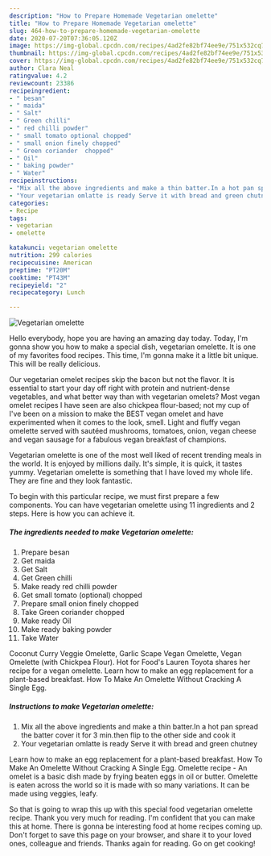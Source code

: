 ```yaml
---
description: "How to Prepare Homemade Vegetarian omelette"
title: "How to Prepare Homemade Vegetarian omelette"
slug: 464-how-to-prepare-homemade-vegetarian-omelette
date: 2020-07-20T07:36:05.120Z
image: https://img-global.cpcdn.com/recipes/4ad2fe82bf74ee9e/751x532cq70/vegetarian-omelette-recipe-main-photo.jpg
thumbnail: https://img-global.cpcdn.com/recipes/4ad2fe82bf74ee9e/751x532cq70/vegetarian-omelette-recipe-main-photo.jpg
cover: https://img-global.cpcdn.com/recipes/4ad2fe82bf74ee9e/751x532cq70/vegetarian-omelette-recipe-main-photo.jpg
author: Clara Neal
ratingvalue: 4.2
reviewcount: 23386
recipeingredient:
- " besan"
- " maida"
- " Salt"
- " Green chilli"
- " red chilli powder"
- " small tomato optional chopped"
- " small onion finely chopped"
- " Green coriander  chopped"
- " Oil"
- " baking powder"
- " Water"
recipeinstructions:
- "Mix all the above ingredients and make a thin batter.In a hot pan spread the batter cover it for 3 min.then flip to the other side and cook it"
- "Your vegetarian omlatte is ready Serve it with bread and green chutney"
categories:
- Recipe
tags:
- vegetarian
- omelette

katakunci: vegetarian omelette 
nutrition: 299 calories
recipecuisine: American
preptime: "PT20M"
cooktime: "PT43M"
recipeyield: "2"
recipecategory: Lunch

---
```



![Vegetarian omelette](https://img-global.cpcdn.com/recipes/4ad2fe82bf74ee9e/751x532cq70/vegetarian-omelette-recipe-main-photo.jpg)

Hello everybody, hope you are having an amazing day today. Today, I'm gonna show you how to make a special dish, vegetarian omelette. It is one of my favorites food recipes. This time, I'm gonna make it a little bit unique. This will be really delicious.

Our vegetarian omelet recipes skip the bacon but not the flavor. It is essential to start your day off right with protein and nutrient-dense vegetables, and what better way than with vegetarian omelets? Most vegan omelet recipes I have seen are also chickpea flour-based; not my cup of I&#39;ve been on a mission to make the BEST vegan omelet and have experimented when it comes to the look, smell. Light and fluffy vegan omelette served with sautéed mushrooms, tomatoes, onion, vegan cheese and vegan sausage for a fabulous vegan breakfast of champions.

Vegetarian omelette is one of the most well liked of recent trending meals in the world. It is enjoyed by millions daily. It's simple, it is quick, it tastes yummy. Vegetarian omelette is something that I have loved my whole life. They are fine and they look fantastic.


To begin with this particular recipe, we must first prepare a few components. You can have vegetarian omelette using 11 ingredients and 2 steps. Here is how you can achieve it.

<!--inarticleads1-->

##### The ingredients needed to make Vegetarian omelette:

1. Prepare  besan
1. Get  maida
1. Get  Salt
1. Get  Green chilli
1. Make ready  red chilli powder
1. Get  small tomato (optional) chopped
1. Prepare  small onion finely chopped
1. Take  Green coriander  chopped
1. Make ready  Oil
1. Make ready  baking powder
1. Take  Water


Coconut Curry Veggie Omelette, Garlic Scape Vegan Omelette, Vegan Omelette (with Chickpea Flour). Hot for Food&#39;s Lauren Toyota shares her recipe for a vegan omelette. Learn how to make an egg replacement for a plant-based breakfast. How To Make An Omelette Without Cracking A Single Egg. 

<!--inarticleads2-->

##### Instructions to make Vegetarian omelette:

1. Mix all the above ingredients and make a thin batter.In a hot pan spread the batter cover it for 3 min.then flip to the other side and cook it
1. Your vegetarian omlatte is ready Serve it with bread and green chutney


Learn how to make an egg replacement for a plant-based breakfast. How To Make An Omelette Without Cracking A Single Egg. Omelette recipe - An omelet is a basic dish made by frying beaten eggs in oil or butter. Omelette is eaten across the world so it is made with so many variations. It can be made using veggies, leafy. 

So that is going to wrap this up with this special food vegetarian omelette recipe. Thank you very much for reading. I'm confident that you can make this at home. There is gonna be interesting food at home recipes coming up. Don't forget to save this page on your browser, and share it to your loved ones, colleague and friends. Thanks again for reading. Go on get cooking!
